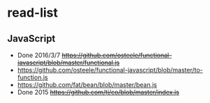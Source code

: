 # read-list

## JavaScript

- Done 2016/3/7 ~~https://github.com/osteele/functional-javascript/blob/master/functional.js~~
- https://github.com/osteele/functional-javascript/blob/master/to-function.js
- https://github.com/fat/bean/blob/master/bean.js
- Done 2015 ~~https://github.com/tj/co/blob/master/index.js~~

